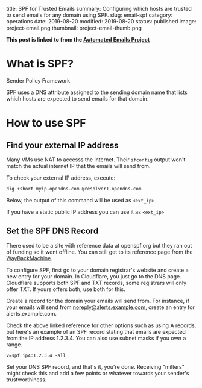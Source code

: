 title: SPF for Trusted Emails
summary: Configuring which hosts are trusted to send emails for any domain using SPF.
slug: email-spf
category: operations
date: 2019-08-20
modified: 2019-08-20
status: published
image: project-email.png
thumbnail: project-email-thumb.png


**This post is linked to from the [Automated Emails Project](/project-email)**

# What is SPF?

Sender Policy Framework

SPF uses a DNS attribute assigned to the sending domain name that lists which
hosts are expected to send emails for that domain.


# How to use SPF

## Find your external IP address

Many VMs use NAT to accesss the internet. Their `ifconfig` output won't match
the actual internet IP that the emails will send from.

To check your external IP address, execute:

```bash
dig +short myip.opendns.com @resolver1.opendns.com
```

Below, the output of this command will be used as `<ext_ip>`

If you have a static public IP address you can use it as `<ext_ip>`


## Set the SPF DNS Record

There used to be a site with reference data at openspf.org but they ran out of
funding so it went offline. You can still get to its reference page from the
[WayBackMachine](http://web.archive.org/web/20190224184030/http://www.openspf.org/SPF_Record_Syntax).

To configure SPF, first
go to your domain registrar's website and create a new entry for your domain.
In Cloudflare, you just go to the DNS page. Cloudflare supports both SPF and
TXT records, some registrars will only offer TXT. If yours offers both, use
both for this.

Create a record for the domain your emails will send from. For instance, if
your emails will send from noreply@alerts.example.com, create an entry for
alerts.example.com.

Check the above linked reference for other options such as using A records,
but here's an example of an SPF record stating that emails are expected from
the IP address 1.2.3.4. You can also use subnet masks if you own a range.

```
v=spf ip4:1.2.3.4 -all
```

Set your DNS SPF record, and that's it, you're done. Receiving "milters"
might check this and add a few points or whatever towards your sender's
trustworthiness.
